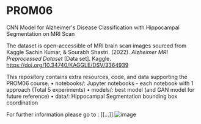 # PROM06
CNN Model for Alzheimer's Disease Classification with Hippocampal Segmentation on MRI Scan

The dataset is open-accessible of MRI brain scan images sourced from Kaggle
Sachin Kumar, &amp; Sourabh Shastri. (2022). <i>Alzheimer MRI Preprocessed Dataset</i> [Data set]. Kaggle. https://doi.org/10.34740/KAGGLE/DSV/3364939

This repository contains extra resources, code, and data supporting the PROM06 course. 
	• notebooks/: Jupyter notebooks - each notebook with 1 approach (Total 5 experiments)
	• models/: best model (and GAN model for future reference)
  	• data/: Hippocampal Segmentation bounding box coordination  
 
For further information please go to : [[...]].![image](https://github.com/laichiwo/PROM06/assets/53397040/1469ec7d-4101-4e8e-ace8-be52512bd753)
